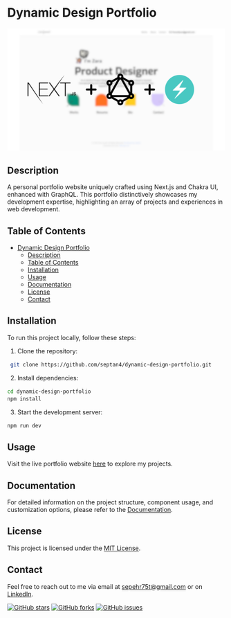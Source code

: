 # Dynamic Design Portfolio

[![Project thumbnail](./doc/zara.png)](https://www.zarayousef.com/)

## Description

A personal portfolio website uniquely crafted using Next.js and Chakra UI, enhanced with GraphQL. This portfolio distinctively showcases my development expertise, highlighting an array of projects and experiences in web development.

## Table of Contents

- [Dynamic Design Portfolio](#dynamic-design-portfolio)
  - [Description](#description)
  - [Table of Contents](#table-of-contents)
  - [Installation](#installation)
  - [Usage](#usage)
  - [Documentation](#documentation)
  - [License](#license)
  - [Contact](#contact)

## Installation

To run this project locally, follow these steps:

1. Clone the repository:

```bash
 git clone https://github.com/septan4/dynamic-design-portfolio.git
```

2. Install dependencies:

```bash
cd dynamic-design-portfolio
npm install
```

3. Start the development server:

```bash
npm run dev
```

## Usage

Visit the live portfolio website [here](https://zarayousef.com) to explore my projects.

## Documentation

For detailed information on the project structure, component usage, and customization options, please refer to the [Documentation](./README.md).

## License

This project is licensed under the [MIT License](LICENSE).

## Contact

Feel free to reach out to me via email at [sepehr75t@gmail.com](mailto:sepehr75tl@gmail.com) or on [LinkedIn](https://www.linkedin.com/in/sepehrtanhaei/).

[![GitHub stars](https://img.shields.io/github/stars/septan4/dynamic-design-portfolio)](https://github.com/septan4/dynamic-design-portfolio/stargazers)
[![GitHub forks](https://img.shields.io/github/forks/septan4/dynamic-design-portfolio)](https://github.com/septan4/dynamic-design-portfolio/network)
[![GitHub issues](https://img.shields.io/github/issues/septan4/dynamic-design-portfolio)](https://github.com/septan4/dynamic-design-portfolio/issues)
